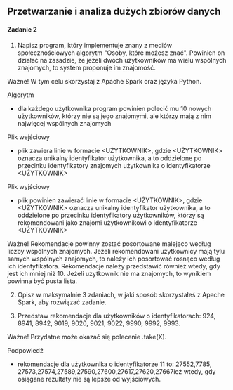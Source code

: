 ## Przetwarzanie i analiza dużych zbiorów danych


#### Zadanie 2
1. Napisz program, który implementuje znany z mediów społecznościowych 
algorytm "Osoby, które możesz znać". Powinien on działać na zasadzie, 
że jeżeli dwóch użytkowników ma wielu wspólnych znajomych, to system 
proponuje im znajomość.

Ważne! W tym celu skorzystaj z Apache Spark oraz języka Python.

Algorytm
- dla każdego użytkownika program powinien polecić mu 10 nowych 
użytkowników, którzy nie są jego znajomymi, ale którzy mają z nim najwięcej wspólnych znajomych

Plik wejściowy
- plik zawiera linie w formacie <UŻYTKOWNIK><TABULATOR><ZNAJOMI>, 
gdzie <UŻYTKOWNIK> oznacza unikalny identyfikator użytkownika, 
a <ZNAJOMI> to oddzielone po przecinku identyfikatory znajomych 
użytkownika o identyfikatorze <UŻYTKOWNIK>

Plik wyjściowy
- plik powinien zawierać linie w formacie 
<UŻYTKOWNIK><TABULATOR><REKOMENDACJE>, gdzie <UŻYTKOWNIK> 
oznacza unikalny identyfikator użytkownika, a <REKOMENDACJE> 
to oddzielone po przecinku identyfikatory użytkowników, którzy 
są rekomendowani jako znajomi użytkownikowi o identyfikatorze 
<UŻYTKOWNIK>

Ważne! Rekomendacje powinny zostać posortowane malejąco według liczby 
wspólnych znajomych. Jeżeli rekomendowani użytkownicy mają tylu samych
 wspólnych znajomych, to należy ich posortować rosnąco według ich 
 identyfikatora. Rekomendacje należy przedstawić również wtedy, 
 gdy jest ich mniej niż 10. Jeżeli użytkownik nie ma znajomych, 
 to wynikiem powinna być pusta lista.

2. Opisz w maksymalnie 3 zdaniach, w jaki sposób skorzystałeś z 
Apache Spark, aby rozwiązać zadanie.

3. Przedstaw rekomendacje dla użytkowników o identyfikatorach: 
924, 8941, 8942, 9019, 9020, 9021, 9022, 9990, 9992, 9993.

Ważne! Przydatne może okazać się polecenie .take(X).

Podpowiedź
- rekomendacje dla użytkownika o identyfikatorze 11 to: 27552,7785,
27573,27574,27589,27590,27600,27617,27620,27667ież wtedy, gdy 
osiągane rezultaty nie są lepsze od wyjściowych.